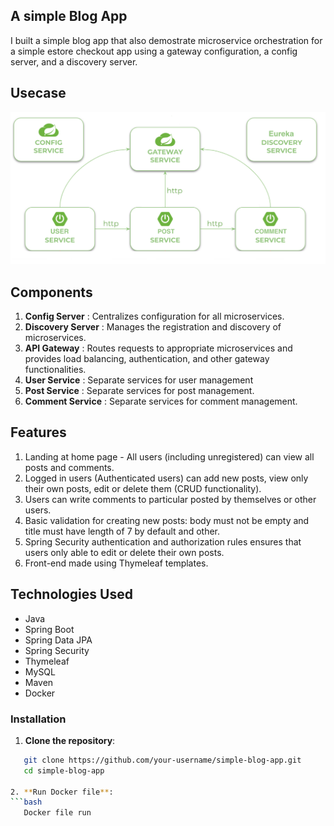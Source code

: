 ## A simple Blog App

I built a simple blog app that also demostrate microservice orchestration for a simple estore checkout app using a gateway configuration, a config server, and a discovery server.

## Usecase
![Microservice Orchestration Architecure](images/msorchestration.png)


## Components

1. **Config Server** : Centralizes configuration for all microservices.
2. **Discovery Server** : Manages the registration and discovery of microservices.
3. **API Gateway** : Routes requests to appropriate microservices and provides load balancing, authentication, and other gateway functionalities.
4. **User Service** : Separate services for user management
5. **Post Service** : Separate services for post management.
6. **Comment Service** : Separate services for comment management.

## Features

1. Landing at home page - All users (including unregistered) can view all posts and comments.
2. Logged in users (Authenticated users) can add new posts, view only their own posts, edit or delete them (CRUD functionality).
3. Users can write comments to particular posted by themselves or other users.
4. Basic validation for creating new posts: body must not be empty and title must have length of 7 by default and other.
5. Spring Security authentication and authorization rules ensures that users only able to edit or delete their own posts.
6. Front-end made using Thymeleaf templates.

## Technologies Used

- Java
- Spring Boot
- Spring Data JPA
- Spring Security
- Thymeleaf
- MySQL
- Maven
- Docker

### Installation
1. **Clone the repository**:
```bash
   git clone https://github.com/your-username/simple-blog-app.git
   cd simple-blog-app

2. **Run Docker file**:
```bash
   Docker file run 

